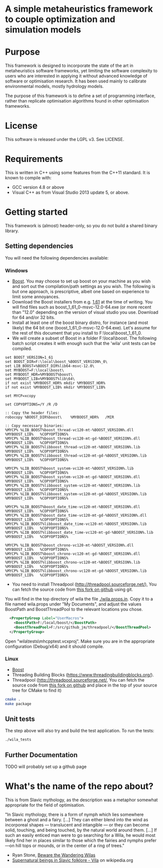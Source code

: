 A simple metaheuristics framework to couple optimization and simulation models
==============================================

# Purpose

This framework is designed to incorporate the state of the art in metaheuristics software frameworks, yet limiting the software complexity to users who are interested in applying it without advanced knowledge of software or optimisation research. It has been used mainly to calibrate environmental models, mostly hydrology models.

The purpose of this framework is to define a set of programming interface, rather than replicate optimisation algorithms found in other optimisation frameworks.

# License

This software is released under the LGPL v3. See LICENSE.

# Requirements

This is written in C++ using some features from the C++11 standard. It is known to compile with:

* GCC version 4.8 or above
* Visual C++ as from Visual Studio 2013 update 5, or above.

# Getting started

This framework is (almost) header-only, so you do not build a shared binary library. 

## Setting dependencies

You will need the following dependencies available:

### Windows

* [Boost](http://www.boost.org/). You may choose to set up boost on your machine as you wish and sort out the compilation/path settings as you wish. The following is but one approach, is prescriptive, albeit one based on experience to limit some annoyances.
 * Download the Boost installers from e.g. [1.61](https://sourceforge.net/projects/boost/files/boost-binaries/1.61.0) at the time of writing. You will find files such as boost_1_61_0-msvc-12.0-64.exe (or more recent than "12.0" depending on the version of visual studio you use. Download for 64 and/or 32 bits.
 * Install at least one of the boost binary distro, for instance (and most likely) the 64 bit one (boost_1_61_0-msvc-12.0-64.exe). Let's assume for the rest of this document that you install to F:\local\boost_1_61_0\. 
 * We will create a subset of Boost in a folder F:\local\boost.  The following batch script creates it with enough such that the 'wila' unit tests can be compiled.

```
set BOOST_VERSION=1_61
set BOOST_DIR=F:\local\boost_%BOOST_VERSION%_0\
set LIB_BOOST=%BOOST_DIR%lib64-msvc-12.0\
set MYBOOST=F:\local\boost\
set MYBOOST_HDR=%MYBOOST%boost\
set MYBOOST_LIB=%MYBOOST%lib\64\ 
if not exist %MYBOOST_HDR% mkdir %MYBOOST_HDR%
if not exist %MYBOOST_LIB% mkdir %MYBOOST_LIB%

set MYCP=xcopy

set COPYOPTIONS=/Y /R /D

:: Copy the header files:
robocopy %BOOST_DIR%boost\    %MYBOOST_HDR%   /MIR

:: Copy necessary binaries:
%MYCP% %LIB_BOOST%boost_thread-vc120-mt-%BOOST_VERSION%.dll          %MYBOOST_LIB%   %COPYOPTIONS%
%MYCP% %LIB_BOOST%boost_thread-vc120-mt-gd-%BOOST_VERSION%.dll       %MYBOOST_LIB%   %COPYOPTIONS%
%MYCP% %LIB_BOOST%libboost_thread-vc120-mt-%BOOST_VERSION%.lib       %MYBOOST_LIB%   %COPYOPTIONS%
%MYCP% %LIB_BOOST%libboost_thread-vc120-mt-gd-%BOOST_VERSION%.lib    %MYBOOST_LIB%   %COPYOPTIONS%
                                                                    
%MYCP% %LIB_BOOST%boost_system-vc120-mt-%BOOST_VERSION%.lib          %MYBOOST_LIB%   %COPYOPTIONS%
%MYCP% %LIB_BOOST%boost_system-vc120-mt-gd-%BOOST_VERSION%.dll       %MYBOOST_LIB%   %COPYOPTIONS%
%MYCP% %LIB_BOOST%libboost_system-vc120-mt-%BOOST_VERSION%.lib       %MYBOOST_LIB%   %COPYOPTIONS%
%MYCP% %LIB_BOOST%libboost_system-vc120-mt-gd-%BOOST_VERSION%.lib    %MYBOOST_LIB%   %COPYOPTIONS%
                                                                    
%MYCP% %LIB_BOOST%boost_date_time-vc120-mt-%BOOST_VERSION%.dll       %MYBOOST_LIB%   %COPYOPTIONS%
%MYCP% %LIB_BOOST%boost_date_time-vc120-mt-gd-%BOOST_VERSION%.dll    %MYBOOST_LIB%   %COPYOPTIONS%
%MYCP% %LIB_BOOST%libboost_date_time-vc120-mt-%BOOST_VERSION%.lib    %MYBOOST_LIB%   %COPYOPTIONS%
%MYCP% %LIB_BOOST%libboost_date_time-vc120-mt-gd-%BOOST_VERSION%.lib %MYBOOST_LIB%   %COPYOPTIONS%
                                                                    
%MYCP% %LIB_BOOST%boost_chrono-vc120-mt-%BOOST_VERSION%.dll          %MYBOOST_LIB%   %COPYOPTIONS%
%MYCP% %LIB_BOOST%boost_chrono-vc120-mt-gd-%BOOST_VERSION%.dll       %MYBOOST_LIB%   %COPYOPTIONS%
%MYCP% %LIB_BOOST%libboost_chrono-vc120-mt-%BOOST_VERSION%.lib       %MYBOOST_LIB%   %COPYOPTIONS%
%MYCP% %LIB_BOOST%libboost_chrono-vc120-mt-gd-%BOOST_VERSION%.lib    %MYBOOST_LIB%   %COPYOPTIONS%
```

* You need to install Threadpool (http://threadpool.sourceforge.net/), You can fetch the source code from [this fork on github](https://github.com/jmp75/threadpool/tree/master) using git.

You will find in the top directory of wila the file [./wila.props.in](./wila.props.in). Copy it to a file named wila.props under "My Documents", and adjust the values BoostPath and BoostThreadPool to the relevant locations you chose.

```xml
  <PropertyGroup Label="UserMacros">
    <BoostPath>F:/local/boost/</BoostPath>
    <BoostThreadPool>F:/src/github_jm/threadpool/</BoostThreadPool>
  </PropertyGroup>
```

Open "wila\tests\mhcpptest.vcxproj". Make sure you are in the appropriate configuration (Debug/x64) and it should compile.

### Linux

* [Boost](http://www.boost.org/)
* Threading Building Blocks (https://www.threadingbuildingblocks.org/). 
* Threadpool (http://threadpool.sourceforge.net/, You can fetch the source code from [this fork on github](https://github.com/jmp75/threadpool/tree/master) and place in the top of your source tree for CMake to find it)

```sh
cmake .
make package
```

## Unit tests

The step above will also try and build the test application. To run the tests:

```sh
./wila_tests
```

## Further Documentation

TODO will probably set up a github page

# What's the name of the repo about?

This is from Slavic mythology, as the description was a metaphor somewhat appropriate for the field of optimisation.

"In Slavic mythology, there is a form of nymph which lies somewhere between a ghost and a fairy. \[...\] They can either blend into the wind as incorporeal shapes — translucent and intangible — or they can become solid, touching, and being touched, by the natural world around them. \[...\] If such an easily enticed man were to go searching for a Wila, he would most likely find her in places similar to those which the fairies and nymphs prefer—on hill tops or mounds, or in the center of a ring of trees."

* Ryan Stone, [Beware the Wandering Wilas](http://www.ancient-origins.net/myths-legends-europe/beware-wandering-wilas-002273)
* [Supernatural beings in Slavic folklore - Vila](https://en.wikipedia.org/wiki/Supernatural_beings_in_Slavic_folklore#Vila) on wikipedia.org
